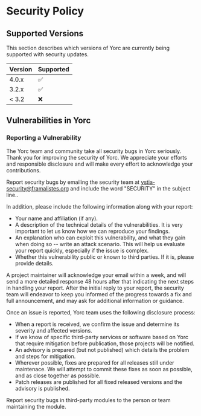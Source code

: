 # Security Policy

## Supported Versions

This section describes which versions of Yorc are currently being supported with security updates.

| Version | Supported          |
| ------- | ------------------ |
| 4.0.x   | :white_check_mark: |
| 3.2.x   | :white_check_mark: |
| < 3.2   | :x:                |

## Vulnerabilities in Yorc

### Reporting a Vulnerability

The Yorc team and community take all security bugs in Yorc seriously. Thank you for improving the security of Yorc. 
We appreciate your efforts and responsible disclosure and will make every effort to acknowledge your contributions.

Report security bugs by emailing the security team at <ystia-security@framalistes.org> and include the word "SECURITY"
in the subject line..

In addition, please include the following information along with your report:

* Your name and affiliation (if any).
* A description of the technical details of the vulnerabilities. It is very
  important to let us know how we can reproduce your findings.
* An explanation who can exploit this vulnerability, and what they gain when
  doing so -- write an attack scenario. This will help us evaluate your report
  quickly, especially if the issue is complex.
* Whether this vulnerability public or known to third parties. If it is, please
  provide details.

A project maintainer will acknowledge your email within a week, and will send a more detailed response 48 hours after
that indicating the next steps in handling your report. After the initial reply to your report, the security team will
endeavor to keep you informed of the progress towards a fix and full announcement, and may ask for additional information
or guidance.

Once an issue is reported, Yorc team uses the following disclosure process:

* When a report is received, we confirm the issue and determine its severity and affected versions.
* If we know of specific third-party services or software based on Yorc
  that require mitigation before publication, those projects will be notified.
* An advisory is prepared (but not published) which details the problem and
  steps for mitigation.
* Wherever possible, fixes are prepared for all releases still under maintenace. We will attempt to
  commit these fixes as soon as possible, and as close together as possible.
* Patch releases are published for all fixed released versions and the advisory is published.

Report security bugs in third-party modules to the person or team maintaining the module.
